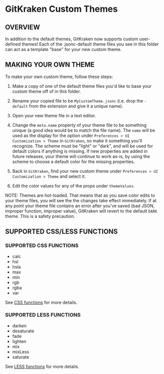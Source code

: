 # GitKraken Custom Themes

## OVERVIEW

In addition to the default themes, GitKraken now supports custom user-defined themes! Each of the .jsonc-default theme files you see in this folder can act as a template "base" for your new custom theme.

## MAKING YOUR OWN THEME

To make your own custom theme, follow these steps:

1. Make a copy of one of the default theme files you'd like to base your custom theme off of in this folder.

2. Rename your copied file to be `MyCustomTheme.jsonc` (i.e. drop the `-default` from the extension and give it a unique name).

3. Open your new theme file in a text editor.

4. Change the `meta.name` property of your theme file to be something unique (a good idea would be to match the file name). The `name` will be used as the display for the option under `Preferences > UI Customization > Theme` in `GitKraken`, so make it something you'll recognize. The scheme must be "light" or "dark", and will be used for default colors if anything is missing. If new properties are added in future releases, your theme will continue to work as-is, by using the scheme to choose a default color for the missing properties.

5. Back in `GitKraken`, find your new custom theme under `Preferences > UI Customization > Theme` and select it.

6. Edit the color values for any of the props under `themeValues`.

NOTE: Themes are hot-loaded. That means that as you save color edits to your theme files, you will see the the changes take effect immediately. If at any point your theme file contains an error after you've saved (bad JSON, improper function, improper value), GitKraken will revert to the default `DARK` theme. This is a safety precaution.

## SUPPORTED CSS/LESS FUNCTIONS

### SUPPORTED CSS FUNCTIONS

- calc
- hsl
- hsla
- max
- min
- rgb
- rgba
- var

See [CSS functions](https://www.w3schools.com/cssref/css_functions.asp) for more details.

### SUPPORTED LESS FUNCTIONS

- darken
- desaturate
- fade
- lighten
- mix
- mixLess
- saturate

See [LESS functions](https://lesscss.org/functions) for more details.